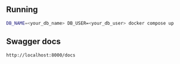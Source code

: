 ## Running

```bash
DB_NAME=<your_db_name> DB_USER=<your_db_user> docker compose up
```

## Swagger docs

```
http://localhost:8000/docs
```
